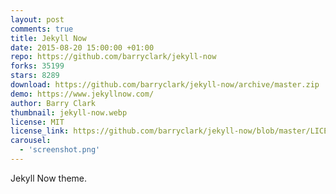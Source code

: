 ```yaml
---
layout: post
comments: true
title: Jekyll Now
date: 2015-08-20 15:00:00 +01:00
repo: https://github.com/barryclark/jekyll-now
forks: 35199
stars: 8289
download: https://github.com/barryclark/jekyll-now/archive/master.zip
demo: https://www.jekyllnow.com/
author: Barry Clark
thumbnail: jekyll-now.webp
license: MIT
license_link: https://github.com/barryclark/jekyll-now/blob/master/LICENSE
carousel:
  - 'screenshot.png'
---
```


Jekyll Now theme.
